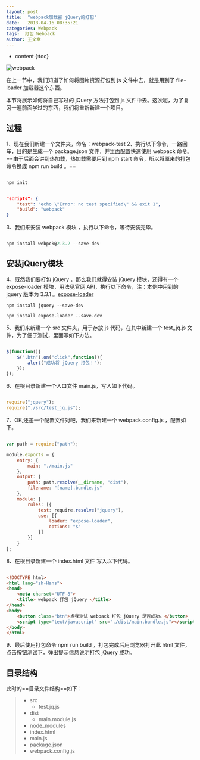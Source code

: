```yaml
---
layout: post
title:  "webpack加载器 jQuery的打包"
date:   2018-04-16 08:35:21
categories: Webpack
tags:  打包 Webpack
author: 王文章
---
```


* content
{:toc}

![webpack](https://i.loli.net/2018/04/21/5ada9267452a4.jpg)

在上一节中，我们知道了如何将图片资源打包到 js 文件中去，就是用到了 file-loader 加载器这个东西。

本节将展示如何将自己写过的 jQuery 方法打包到 js 文件中去。这次呢，为了复习一遍前面学过的东西，我们将重新新建一个项目。





## 过程

1、现在我们新建一个文件夹，命名：webpack-test
2、执行以下命令，一路回车，目的是生成一个 package.json 文件，并里面配置快速使用 webpack 命令。==由于后面会讲到热加载，热加载需要用到 npm start 命令，所以将原来的打包命令换成 npm run build 。==

```js

npm init

```

```json

"scripts": {
    "test": "echo \"Error: no test specified\" && exit 1",
    "build": "webpack"
}

```

3、我们来安装 webpack 模块 ，执行以下命令，等待安装完毕。

```js

npm install webpck@2.3.2 --save-dev

```
## 安装jQuery模块
4、既然我们要打包 jQuery ，那么我们就得安装 jQuery 模块，还得有一个 expose-loader 模块，用法见官网 API，执行以下命令，注：本例中用到的 jquery 版本为 3.3.1 。[expose-loader](https://webpack.js.org/loaders/expose-loader/)

```
npm install jquery --save-dev 

```

```
npm install expose-loader --save-dev 

```

5、我们来新建一个 src 文件夹，用于存放 js 代码，在其中新建一个 test_jq.js 文件，为了便于测试，里面写如下方法。

```js

$(function(){
    $(".btn").on("click",function(){
        alert("成功将 jQuery 打包！");
    });
});

```

6、在根目录新建一个入口文件 main.js，写入如下代码。

```js

require("jquery");
require("./src/test_jq.js");

```


7、OK,还差一个配置文件对吧，我们来新建一个 webpack.config.js ，配置如下。

```js

var path = require("path");

module.exports = {
    entry: {
        main: "./main.js"
    },
    output: {
        path: path.resolve(__dirname, "dist"),
        filename: "[name].bundle.js"
	},
	module: {
    	rules: [{
            test: require.resolve("jquery"),
            use: [{
                loader: "expose-loader",
                options: "$"
            }]
        }]
    }
};


```

8、在根目录新建一个 index.html 文件 写入以下代码。

```html

<!DOCTYPE html>
<html lang="zh-Hans">
<head>
	<meta charset="UTF-8">
	<title> webpack 打包 jQuery </title>
</head>
<body>
	<button class="btn">点我测试 webpack 打包 jQuery 是否成功。</button>
	<script type="text/javascript" src="./dist/main.bundle.js"></script>
</body>
</html>

```

9、最后使用打包命令 npm run build ，打包完成后用浏览器打开此 html 文件，点击按钮测试下，弹出提示信息说明打包 jQuery 成功。

## 目录结构
此时的==目录文件结构==如下：

> - src
>     - test.jq.js
> - dist
>     - main.module.js
> - node_modules
> - index.html
> - main.js
> - package.json
> - webpack.config.js






















